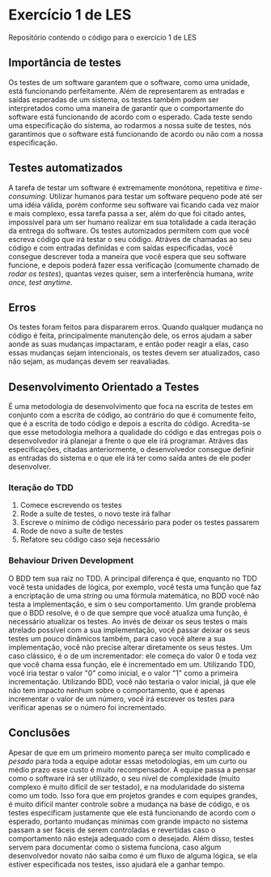 # Exercício 1 de LES
Repositório contendo o código para o exercício 1 de LES
## Importância de testes
Os testes de um software garantem que o software, como uma unidade, está funcionando perfeitamente. Além de representarem as entradas e saídas esperadas de um sistema, os testes também podem ser interpretados como uma maneira de garantir que o comportamente do software está funcionando de acordo com o esperado. Cada teste sendo uma especificação do sistema, ao rodarmos a nossa suíte de testes, nós garantimos que o software está funcionando de acordo ou não com a nossa especificação.

## Testes automatizados
A tarefa de testar um software é extremamente monótona, repetitiva e _time-consuming_. Utilizar humanos para testar um software pequeno pode até ser uma idéia válida, porém conforme seu software vai ficando cada vez maior e mais complexo, essa tarefa passa a ser, além do que foi citado antes, impossível para um ser humano realizar em sua totalidade a cada iteração da entrega do software. Os testes automizados permitem com que você escreva código que irá testar o seu código. Atráves de chamadas ao seu código e com entradas definidas e com saídas especificadas, você consegue descrever toda a maneira que você espera que seu software funcione, e depois poderá fazer essa verificação (comumente chamado de _rodar os testes_), quantas vezes quiser, sem a interferência humana, _write once, test anytime_.

## Erros
Os testes foram feitos para dispararem erros. Quando qualquer mudança no código é feita, principalmente manutenção dele, os erros ajudam a saber aonde as suas mudanças impactaram, e então poder reagir a elas, caso essas mudanças sejam intencionais, os testes devem ser atualizados, caso não sejam, as mudanças devem ser reavaliadas.

## Desenvolvimento Orientado a Testes
É uma metodologia de desenvolvimento que foca na escrita de testes em conjunto com a escrita de código, ao contrário do que é comumente feito, que é a escrita de todo código e depois a escrita do código. Acredita-se que esse metodologia melhora a qualidade do código e das entregas pois o desenvolvedor irá planejar a frente o que ele irá programar. Atráves das especificações, citadas anteriormente, o desenvolvedor consegue definir as entradas do sistema e o que ele irá ter como saída antes de ele poder desenvolver.

### Iteração do TDD
1. Comece escrevendo os testes
2. Rode a suíte de testes, o novo teste irá falhar
3. Escreve o mínimo de código necessário para poder os testes passarem
4. Rode de novo a suíte de testes
5. Refatore seu código caso seja necessário

### Behaviour Driven Development
O BDD tem sua raiz no TDD. A principal diferença é que, enquanto no TDD você testa unidades de lógica, por exemplo, você testa uma função que faz a encriptação de uma _string_ ou uma fórmula matemática, no BDD você não testa a implementação, e sim o seu comportamento. Um grande problema que o BDD resolve, é o de que sempre que você atualiza uma função, é necessário atualizar os testes. Ao invés de deixar os seus testes o mais atrelado possível com a sua implementação, você passar deixar os seus testes um pouco dinâmicos também, para caso você altere a sua implementação, você não precise alterar diretamente os seus testes. 
Um caso clássico, é o de um incrementador: ele começa do valor 0 e toda vez que você chama essa função, ele é incrementado em um. Utilizando TDD, você iria testar o valor "0" como inicial, e o valor "1" como a primeira incrementação. Utilizando BDD, você não testaria o valor inicial, já que ele não tem impacto nenhum sobre o comportamento, que é apenas incrementar o valor de um número, você irá escrever os testes para verificar apenas se o número foi incrementado.


## Conclusões
Apesar de que em um primeiro momento pareça ser muito complicado e _pesado_ para toda a equipe adotar essas metodologias, em um curto ou médio prazo esse custo é muito recompensador. A equipe passa a pensar como o software irá ser utilizado, o seu nível de complexidade (muito complexo é muito difícil de ser testado), e na modularidade do sistema como um todo. Isso fora que em projetos grandes e com equipes grandes, é muito difícil manter controle sobre a mudança na base de código, e os testes especificam justamente que ele está funcionando de acordo com o esperado, portanto mudanças mínimas com grande impacto no sistema passam a ser fáceis de serem controladas e revertidas caso o comportamento não esteja adequado com o desejado. Além disso, testes servem para documentar como o sistema funciona, caso algum desenvolvedor novato não saiba como é um fluxo de alguma lógica, se ela estiver especificada nos testes, isso ajudará ele a ganhar tempo.
